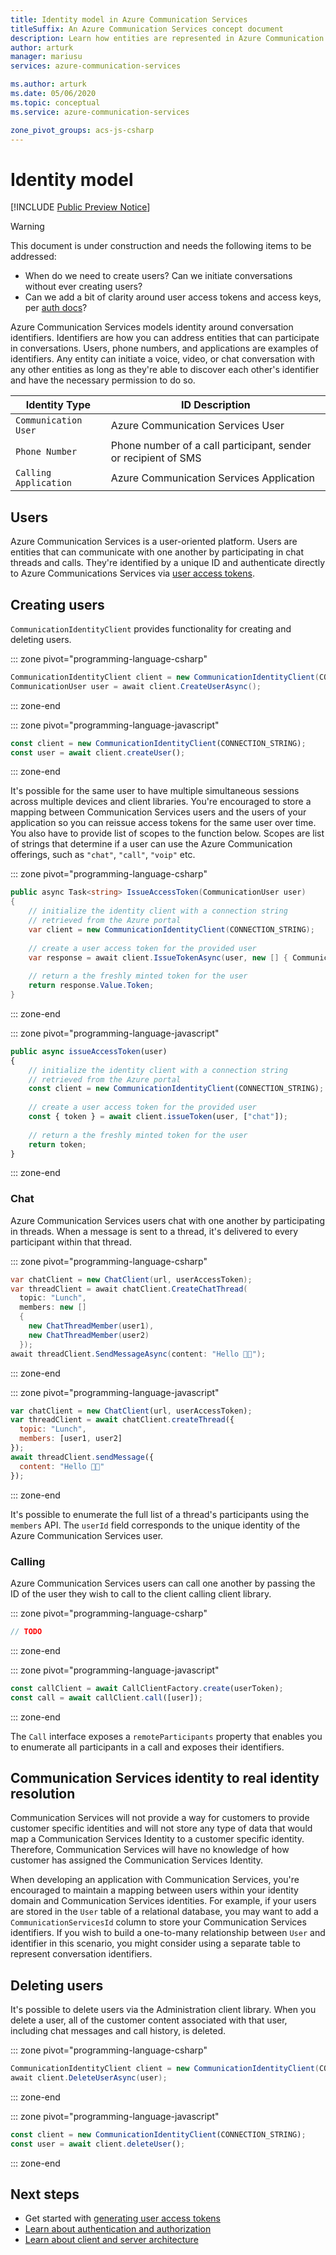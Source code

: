 ```yaml
---
title: Identity model in Azure Communication Services
titleSuffix: An Azure Communication Services concept document
description: Learn how entities are represented in Azure Communication Services
author: arturk
manager: mariusu
services: azure-communication-services

ms.author: arturk
ms.date: 05/06/2020
ms.topic: conceptual
ms.service: azure-communication-services

zone_pivot_groups: acs-js-csharp
---
```


# Identity model

[!INCLUDE [Public Preview Notice](../includes/public-preview-include.md)]

> [!WARNING]
> This document is under construction and needs the following items to be addressed: 
> - When do we need to create users? Can we initiate conversations without ever creating users?
> - Can we add a bit of clarity around user access tokens and access keys, per [auth docs](./authentication.md)?

Azure Communication Services models identity around conversation identifiers. Identifiers are how you can address entities that can participate in conversations. Users, phone numbers, and applications are examples of identifiers. Any entity can initiate a voice, video, or chat conversation with any other entities as long as they're able to discover each other's identifier and have the necessary permission to do so.

| Identity Type         | ID Description                                                 |
| --------------------- | -------------------------------------------------------------- |
| `Communication User`  | Azure Communication Services User                              |
| `Phone Number`        | Phone number of a call participant, sender or recipient of SMS |
| `Calling Application` | Azure Communication Services Application                       |

## Users

Azure Communication Services is a user-oriented platform. Users are entities that can communicate with one another by participating in chat threads and calls. They're identified by a unique ID and authenticate directly to Azure Communications Services via [user access tokens](../quickstarts/user-access-tokens.md).

## Creating users

`CommunicationIdentityClient` provides functionality for creating and deleting users.

::: zone pivot="programming-language-csharp" 

```csharp
CommunicationIdentityClient client = new CommunicationIdentityClient(CONNECTION_STRING);
CommunicationUser user = await client.CreateUserAsync();
```

::: zone-end

::: zone pivot="programming-language-javascript" 

```javascript
const client = new CommunicationIdentityClient(CONNECTION_STRING);
const user = await client.createUser();
```

::: zone-end


It's possible for the same user to have multiple simultaneous sessions across multiple devices and client libraries. You're encouraged to store a mapping between Communication Services users and the users of your application so you can reissue access tokens for the same user over time. You also have to provide list of scopes to the function below. Scopes are list of strings that determine if a user can use the Azure Communication offerings, such as `"chat"`, `"call"`, `"voip"` etc.

::: zone pivot="programming-language-csharp" 
```csharp
public async Task<string> IssueAccessToken(CommunicationUser user)
{
    // initialize the identity client with a connection string
    // retrieved from the Azure portal
    var client = new CommunicationIdentityClient(CONNECTION_STRING);
    
    // create a user access token for the provided user
    var response = await client.IssueTokenAsync(user, new [] { CommunicationTokenScope.Chat });
    
    // return a the freshly minted token for the user
    return response.Value.Token;
}
```
::: zone-end

::: zone pivot="programming-language-javascript"
```javascript
public async issueAccessToken(user)
{
    // initialize the identity client with a connection string
    // retrieved from the Azure portal
    const client = new CommunicationIdentityClient(CONNECTION_STRING);
    
    // create a user access token for the provided user
    const { token } = await client.issueToken(user, ["chat"]);
    
    // return a the freshly minted token for the user
    return token;
}
```
::: zone-end

<!-- We should add this when we support it: It is also possible to treat users as ephemeral entities that are created for a single call or chat conversation. -->


### Chat

Azure Communication Services users chat with one another by participating in threads. When a message is sent to a thread, it's delivered to every participant within that thread.

::: zone pivot="programming-language-csharp" 
```csharp
var chatClient = new ChatClient(url, userAccessToken);
var threadClient = await chatClient.CreateChatThread(
  topic: "Lunch",
  members: new []
  {
    new ChatThreadMember(user1),
    new ChatThreadMember(user2)
  });
await threadClient.SendMessageAsync(content: "Hello 👋🏻");
```
::: zone-end

::: zone pivot="programming-language-javascript" 
```javascript
var chatClient = new ChatClient(url, userAccessToken);
var threadClient = await chatClient.createThread({
  topic: "Lunch",
  members: [user1, user2]
});
await threadClient.sendMessage({
  content: "Hello 👋🏻"
});
```
::: zone-end


It's possible to enumerate the full list of a thread's participants using the `members` API. The `userId` field corresponds to the unique identity of the Azure Communication Services user.

### Calling

Azure Communication Services users can call one another by passing the ID of the user they wish to call to the client calling client library.

::: zone pivot="programming-language-csharp" 
```csharp
// TODO
```
::: zone-end

::: zone pivot="programming-language-javascript" 
```javascript
const callClient = await CallClientFactory.create(userToken);
const call = await callClient.call([user]);
```
::: zone-end

The `Call` interface exposes a `remoteParticipants` property that enables you to enumerate all participants in a call and exposes their identifiers.


## Communication Services identity to real identity resolution

Communication Services will not provide a way for customers to provide customer specific identities and will not store any type of data that would map a Communication Services Identity to a customer specific identity. Therefore, Communication Services will have no knowledge of how customer has assigned the Communication Services Identity.

When developing an application with Communication Services, you're encouraged to maintain a mapping between users within your identity domain and Communication Services identities. For example, if your users are stored in the `User` table of a relational database, you may want to add a `CommunicationServicesId` column to store your Communication Services identifiers. If you wish to build a one-to-many relationship between `User` and identifier in this scenario, you might consider using a separate table to represent conversation identifiers.

## Deleting users

It's possible to delete users via the Administration client library. When you delete a user, all of the customer content associated with that user, including chat messages and call history, is deleted.

::: zone pivot="programming-language-csharp" 
```csharp
CommunicationIdentityClient client = new CommunicationIdentityClient(CONNECTION_STRING);
await client.DeleteUserAsync(user);
```
::: zone-end

::: zone pivot="programming-language-javascript" 
```javascript
const client = new CommunicationIdentityClient(CONNECTION_STRING);
const user = await client.deleteUser();
```
::: zone-end

## Next steps

- Get started with [generating user access tokens](../quickstarts/user-access-tokens.md)
- [Learn about authentication and authorization](./authentication.md)
- [Learn about client and server architecture](../concepts/client-and-server-architecture.md)
